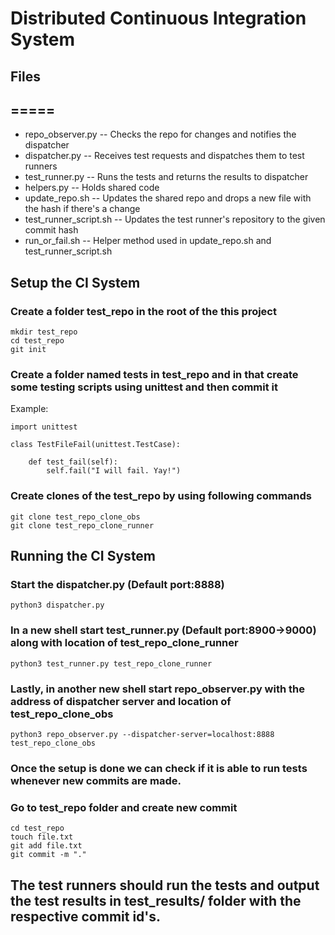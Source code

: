 # Distributed Continuous Integration System

## Files



## =====

- repo_observer.py -- Checks the repo for changes and notifies the dispatcher
- dispatcher.py -- Receives test requests and dispatches them to test runners
- test_runner.py -- Runs the tests and returns the results to dispatcher
- helpers.py -- Holds shared code
- update_repo.sh -- Updates the shared repo and drops a new file with the hash if there's a change
- test_runner_script.sh -- Updates the test runner's repository to the given commit hash
- run_or_fail.sh -- Helper method used in update_repo.sh and test_runner_script.sh

## Setup the CI System

### Create a folder test_repo in the root of the this project

```
mkdir test_repo
cd test_repo
git init
```

### Create a folder named tests in test_repo and in that create some testing scripts using unittest and then commit it

Example:

```
import unittest

class TestFileFail(unittest.TestCase):

    def test_fail(self):
        self.fail("I will fail. Yay!")

```

### Create clones of the test_repo by using following commands

```
git clone test_repo_clone_obs
git clone test_repo_clone_runner
```

## Running the CI System

### Start the dispatcher.py (Default port:8888)

```
python3 dispatcher.py
```

### In a new shell start test_runner.py (Default port:8900->9000) along with location of test_repo_clone_runner

```
python3 test_runner.py test_repo_clone_runner
```

### Lastly, in another new shell start repo_observer.py with the address of dispatcher server and location of test_repo_clone_obs

```
python3 repo_observer.py --dispatcher-server=localhost:8888 test_repo_clone_obs
```

### Once the setup is done we can check if it is able to run tests whenever new commits are made.

### Go to test_repo folder and create new commit

```
cd test_repo
touch file.txt
git add file.txt
git commit -m "."
```

## The test runners should run the tests and output the test results in test_results/ folder with the respective commit id's.
